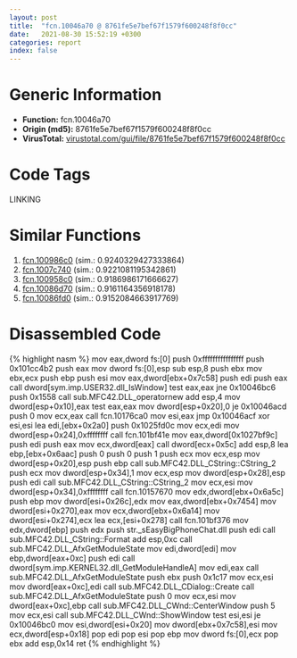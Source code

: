 ```yaml
---
layout: post
title:  "fcn.10046a70 @ 8761fe5e7bef67f1579f600248f8f0cc"
date:   2021-08-30 15:52:19 +0300
categories: report
index: false
---
```


# Generic Information
- **Function:** fcn.10046a70
- **Origin (md5):** 8761fe5e7bef67f1579f600248f8f0cc
- **VirusTotal:** [virustotal.com/gui/file/8761fe5e7bef67f1579f600248f8f0cc][virustotal_ref]

# Code Tags
<span class="tag" id="LINKING">LINKING</span>


# Similar Functions

1. [fcn.100986c0][similar_1_ref] (sim.: 0.9240329427333864)
2. [fcn.1007c740][similar_2_ref] (sim.: 0.9221081195342861)
3. [fcn.100958c0][similar_3_ref] (sim.: 0.9186986171666627)
4. [fcn.10086d70][similar_4_ref] (sim.: 0.9161164356918178)
5. [fcn.10086fd0][similar_5_ref] (sim.: 0.9152084663917769)


# Disassembled Code

{% highlight nasm %}
mov eax,dword fs:[0]
push 0xffffffffffffffff
push 0x101cc4b2
push eax
mov dword fs:[0],esp
sub esp,8
push ebx
mov ebx,ecx
push ebp
push esi
mov eax,dword[ebx+0x7c58]
push edi
push eax
call dword[sym.imp.USER32.dll_IsWindow]
test eax,eax
jne 0x10046bc6
push 0x1558
call sub.MFC42.DLL_operatornew
add esp,4
mov dword[esp+0x10],eax
test eax,eax
mov dword[esp+0x20],0
je 0x10046acd
push 0
mov ecx,eax
call fcn.10176ca0
mov esi,eax
jmp 0x10046acf
xor esi,esi
lea edi,[ebx+0x2a0]
push 0x1025fd0c
mov ecx,edi
mov dword[esp+0x24],0xffffffff
call fcn.101bf41e
mov eax,dword[0x1027bf9c]
push edi
push eax
mov ecx,dword[eax]
call dword[ecx+0x5c]
add esp,8
lea ebp,[ebx+0x6aac]
push 0
push 0
push 1
push ecx
mov ecx,esp
mov dword[esp+0x20],esp
push ebp
call sub.MFC42.DLL_CString::CString_2
push ecx
mov dword[esp+0x34],1
mov ecx,esp
mov dword[esp+0x28],esp
push edi
call sub.MFC42.DLL_CString::CString_2
mov ecx,esi
mov dword[esp+0x34],0xffffffff
call fcn.10157670
mov edx,dword[ebx+0x6a5c]
push ebp
mov dword[esi+0x26c],edx
mov eax,dword[ebx+0x7454]
mov dword[esi+0x270],eax
mov ecx,dword[ebx+0x6a14]
mov dword[esi+0x274],ecx
lea ecx,[esi+0x278]
call fcn.101bf376
mov edx,dword[ebp]
push edx
push str._sEasyBigPhoneChat.dll
push edi
call sub.MFC42.DLL_CString::Format
add esp,0xc
call sub.MFC42.DLL_AfxGetModuleState
mov edi,dword[edi]
mov ebp,dword[eax+0xc]
push edi
call dword[sym.imp.KERNEL32.dll_GetModuleHandleA]
mov edi,eax
call sub.MFC42.DLL_AfxGetModuleState
push ebx
push 0x1c17
mov ecx,esi
mov dword[eax+0xc],edi
call sub.MFC42.DLL_CDialog::Create
call sub.MFC42.DLL_AfxGetModuleState
push 0
mov ecx,esi
mov dword[eax+0xc],ebp
call sub.MFC42.DLL_CWnd::CenterWindow
push 5
mov ecx,esi
call sub.MFC42.DLL_CWnd::ShowWindow
test esi,esi
je 0x10046bc0
mov esi,dword[esi+0x20]
mov dword[ebx+0x7c58],esi
mov ecx,dword[esp+0x18]
pop edi
pop esi
pop ebp
mov dword fs:[0],ecx
pop ebx
add esp,0x14
ret 
{% endhighlight %}


[similar_1_ref]: /report/fcn.100986c0@8761fe5e7bef67f1579f600248f8f0cc
[similar_2_ref]: /report/fcn.1007c740@8761fe5e7bef67f1579f600248f8f0cc
[similar_3_ref]: /report/fcn.100958c0@8761fe5e7bef67f1579f600248f8f0cc
[similar_4_ref]: /report/fcn.10086d70@8761fe5e7bef67f1579f600248f8f0cc
[similar_5_ref]: /report/fcn.10086fd0@8761fe5e7bef67f1579f600248f8f0cc
[virustotal_ref]: https://www.virustotal.com/gui/file/8761fe5e7bef67f1579f600248f8f0cc